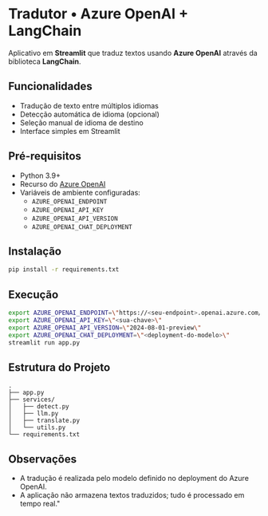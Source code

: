 # Tradutor • Azure OpenAI + LangChain

Aplicativo em **Streamlit** que traduz textos usando **Azure OpenAI** através da biblioteca **LangChain**.

## Funcionalidades
- Tradução de texto entre múltiplos idiomas
- Detecção automática de idioma (opcional)
- Seleção manual de idioma de destino
- Interface simples em Streamlit

## Pré-requisitos
- Python 3.9+
- Recurso do [Azure OpenAI](https://learn.microsoft.com/azure/ai-services/openai/)
- Variáveis de ambiente configuradas:
  - `AZURE_OPENAI_ENDPOINT`
  - `AZURE_OPENAI_API_KEY`
  - `AZURE_OPENAI_API_VERSION`
  - `AZURE_OPENAI_CHAT_DEPLOYMENT`

## Instalação
```bash
pip install -r requirements.txt
```

## Execução
```bash
export AZURE_OPENAI_ENDPOINT=\"https://<seu-endpoint>.openai.azure.com/\"
export AZURE_OPENAI_API_KEY=\"<sua-chave>\"
export AZURE_OPENAI_API_VERSION=\"2024-08-01-preview\"
export AZURE_OPENAI_CHAT_DEPLOYMENT=\"<deployment-do-modelo>\"
streamlit run app.py
```

## Estrutura do Projeto
```
.
├── app.py
├── services/
│   ├── detect.py
│   ├── llm.py
│   ├── translate.py
│   └── utils.py
└── requirements.txt
```

## Observações
- A tradução é realizada pelo modelo definido no deployment do Azure OpenAI.
- A aplicação não armazena textos traduzidos; tudo é processado em tempo real."
